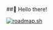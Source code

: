 ##👋 Hello there!

[![roadmap.sh](https://roadmap.sh/card/wide/677f147f70129741a863bbeb?variant=dark)](https://roadmap.sh)
